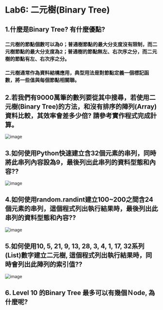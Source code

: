 # Lab6: 二元樹(Binary Tree)

## 1.什麼是Binary Tree? 有什麼優點? 
### 二元樹的節點個數可以為0；普通樹節點的最大分支度沒有限制，而二元樹節點的最大分支度為2；普通樹的節點無左、右次序之分，而二元樹的節點有左、右次序之分。
### 二元樹通常作為資料結構應用，典型用法是對節點定義一個標記函數，將一些值與每個節點相關聯。
## 2.若我們有9000萬筆的數列要從其中搜尋，若使用二元樹(Binary Tree)的方法，和沒有排序的陣列(Array)資料比較，其效率會差多少倍? 請參考實作程式完成計算。
![image](https://user-images.githubusercontent.com/100060507/169741364-d5ca08b6-cdd4-4e1b-bb91-622372ee76c9.png)

## 3.如何使用Python快速建立含32個元素的串列，同時將此串列內容設為9，最後列出此串列的資料型態和內容?? 
![image](https://user-images.githubusercontent.com/100060507/169741466-aff7d242-fa7b-4800-86ff-7f6a9f4dc63b.png)

## 4.如何使用random.randint建立100~200之間含24個元素的串列，這個程式列出執行結果時，最後列出此串列的資料型態和內容??
![image](https://user-images.githubusercontent.com/100060507/169735194-f58af4a9-5669-42d7-a9b7-f4d11b4623e0.png)

## 5.如何使用10, 5, 21, 9, 13, 28, 3, 4, 1, 17, 32系列(List)數字建立二元樹, 這個程式列出執行結果時，同時會列出此陣列的索引值?? 
![image](https://user-images.githubusercontent.com/100060507/173217145-8501683f-9c1e-46a1-aea5-a597fb69750e.png)

## 6. Level 10 的Binary Tree 最多可以有幾個Ｎode, 為什麼呢?

